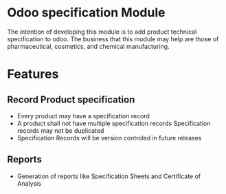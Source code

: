 # Odoo specification Module
The intention of developing this module is to add product technical specification to odoo.
The business that this module may help are those of pharmaceutical, cosmetics, and chemical manufacturing.

# Features
## Record Product specification 
- Every product may have a specification record
- A product shall not have multiple specification records Specification records may not be duplicated
- Specification Records will be version controled in future releases

## Reports
- Generation of reports like Specification Sheets and Certificate of Analysis

